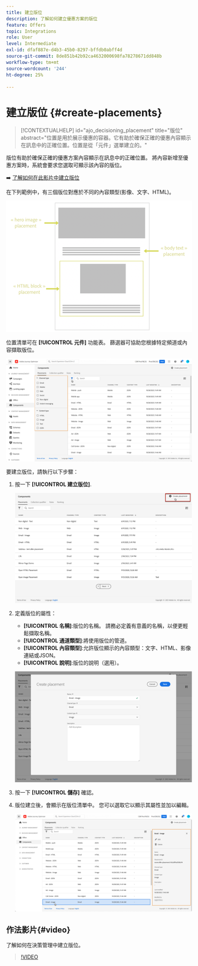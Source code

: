 ```yaml
---
title: 建立版位
description: 了解如何建立優惠方案的版位
feature: Offers
topic: Integrations
role: User
level: Intermediate
exl-id: dfaf887e-d4b3-45b0-8297-bffdb0abff4d
source-git-commit: 8de851b42b92ca4632000698fa78278671dd848b
workflow-type: tm+mt
source-wordcount: '244'
ht-degree: 25%

---
```


# 建立版位 {#create-placements}

>[!CONTEXTUALHELP]
>id="ajo_decisioning_placement"
>title="版位"
>abstract="位置是用於展示優惠的容器。它有助於確保正確的優惠內容顯示在訊息中的正確位置。位置是從「元件」選單建立的。"

版位有助於確保正確的優惠方案內容顯示在訊息中的正確位置。 將內容新增至優惠方案時，系統會要求您選取可顯示該內容的版位。

➡️ [了解如何在此影片中建立版位](#video)

在下列範例中，有三個版位對應於不同的內容類型(影像、文字、HTML)。

![](../assets/offers_placement_schema.png)

位置清單可在 **[!UICONTROL 元件]** 功能表。 篩選器可協助您根據特定頻道或內容擷取版位。

![](../assets/placements_filter.png)

要建立版位，請執行以下步驟：

1. 按一下 **[!UICONTROL 建立版位]**.

   ![](../assets/offers_placement_creation.png)

1. 定義版位的屬性：

   * **[!UICONTROL 名稱]**:版位的名稱。 請務必定義有意義的名稱，以便更輕鬆擷取名稱。
   * **[!UICONTROL 通道類型]**:將使用版位的管道。
   * **[!UICONTROL 內容類型]**:允許版位顯示的內容類型：文字、HTML、影像連結或JSON。
   * **[!UICONTROL 說明]**:版位的說明（選用）。

   ![](../assets/offers_placement_creation_properties.png)

1. 按一下 **[!UICONTROL 儲存]** 確認。

1. 版位建立後，會顯示在版位清單中。 您可以選取它以顯示其屬性並加以編輯。

   ![](../assets/placement_created.png)

## 作法影片{#video}

了解如何在決策管理中建立版位。

>[!VIDEO](https://video.tv.adobe.com/v/329372?quality=12)

